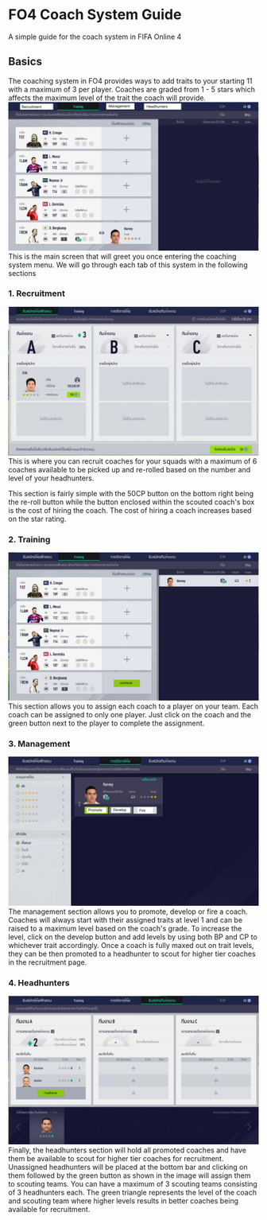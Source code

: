# FO4 Coach System Guide
A simple guide for the coach system in FIFA Online 4

## Basics
The coaching system in FO4 provides ways to add traits to your starting 11 with a maximum of 3 per player. Coaches are graded from 1 - 5 stars which affects the maximum level of the trait the coach will provide.
![menu default](menu.jpg)
This is the main screen that will greet you once entering the coaching system menu. We will go through each tab of this system in the following sections


### 1. Recruitment
![recruitment tab](recruitment.jpg)
This is where you can recruit coaches for your squads with a maximum of 6 coaches available to be picked up and re-rolled based on the number and level of your headhunters.

This section is fairly simple with the 50CP button on the bottom right being the re-roll button while the button enclosed within the scouted coach's box is the cost of hiring the coach. The cost of hiring a coach increases based on the star rating.


### 2. Training
![training tab](training.jpg)
This section allows you to assign each coach to a player on your team. Each coach can be assigned to only one player. Just click on the coach and the green button next to the player to complete the assignment.


### 3. Management
![management tab](management.jpg)
The management section allows you to promote, develop or fire a coach. Coaches will always start with their assigned traits at level 1 and can be raised to a maximum level based on the coach's grade. To increase the level, click on the develop button and add levels by using both BP and CP to whichever trait accordingly. Once a coach is fully maxed out on trait levels, they can be then promoted to a headhunter to scout for higher tier coaches in the recruitment page.


### 4. Headhunters
![headhunters tab](headhunters.jpg)
Finally, the headhunters section will hold all promoted coaches and have them be available to scout for higher tier coaches for recruitment. Unassigned headhunters will be placed at the bottom bar and clicking on them followed by the green button as shown in the image will assign them to scouting teams. You can have a maximum of 3 scouting teams consisting of 3 headhunters each. The green triangle represents the level of the coach and scouting team where higher levels results in better coaches being available for recruitment.